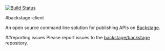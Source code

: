[![Build Status](https://travis-ci.org/backstage/backstage-client.png?branch=master)](https://travis-ci.org/backstage/backstage-client)

#backstage-client

An open source command line solution for publishing APIs on [Backstage](https://github.com/backstage/backstage).

##reporting issues
Please report issues to the
[backstage/backstage](https://github.com/backstage/backstage/issues) repository.

